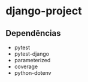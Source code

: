 # django-project
<div>
    <h2>Dependências</h2>
    <ul>
        <li>pytest</li>
        <li>pytest-django</li>
        <li>parameterized</li>
        <li>coverage</li>
        <li>python-dotenv</li>
    </ul>
</div>